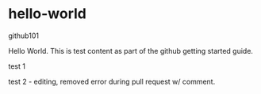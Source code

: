# hello-world
github101

Hello World.  This is test content as part of the github getting started guide.

test 1

test 2 - editing, removed error during pull request w/ comment.
